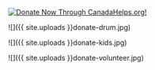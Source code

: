 <A HREF="https://www.canadahelps.org/CharityProfilePage.aspx?CharityID=d109438"><IMG SRC="//www.canadahelps.org/image/DonateNowLink/en/Donate2.png" BORDER="0" ALT="Donate Now Through CanadaHelps.org!"/></A>


![]({{ site.uploads }}donate-drum.jpg)

![]({{ site.uploads }}donate-kids.jpg)

![]({{ site.uploads }}donate-volunteer.jpg)

